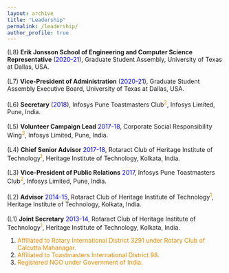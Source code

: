 ```yaml
---
layout: archive
title: "Leadership"
permalink: /leadership/
author_profile: true
---
```


(L8) **Erik Jonsson School of Engineering and Computer Science Representative** (<font color="#0000e6">2020-21</font>), Graduate Student Assembly, University of Texas at Dallas, USA.<br>  
(L7) **Vice-President of Administration** (<font color="#0000e6">2020-21</font>), Graduate Student Assembly Executive Board, University of Texas at Dallas, USA.<br>  
(L6) **Secretary** (<font color="#0000e6">2018</font>), Infosys Pune Toastmasters Club<sup><font color="#e68a00">2</font></sup>, Infosys Limited, Pune, India.<br>  
(L5) **Volunteer Campaign Lead** <font color="#0000e6">2017-18</font>, Corporate Social Responsibility Wing<sup><font color="#e68a00">3</font></sup>, Infosys Limited, Pune, India.<br>  
(L4) **Chief Senior Advisor** <font color="#0000e6">2017-18</font>, Rotaract Club of Heritage Institute of Technology<sup><font color="#e68a00">1</font></sup>, Heritage Institute of Technology, Kolkata, India.<br>  
(L3) **Vice-President of Public Relations** <font color="#0000e6">2017</font>, Infosys Pune Toastmasters Club<sup><font color="#e68a00">2</font></sup>, Infosys Limited, Pune, India.<br>  
(L2) **Advisor** <font color="#0000e6">2014-15</font>, Rotaract Club of Heritage Institute of Technology<sup><font color="#e68a00">1</font></sup>, Heritage Institute of Technology, Kolkata, India.<br>  
(L1) **Joint Secretary** <font color="#0000e6">2013-14</font>, Rotaract Club of Heritage Institute of Technology<sup><font color="#e68a00">1</font></sup>, Heritage Institute of Technology, Kolkata, India.<br>  



  1. <font color="#e68a00">Affiliated to Rotary International District 3291 under Rotary Club of Calcutta Mahanagar.</font>
  2. <font color="#e68a00">Affiliated to Toastmasters International District 98.</font>
  3. <font color="#e68a00">Registered NGO under Government of India.</font>
